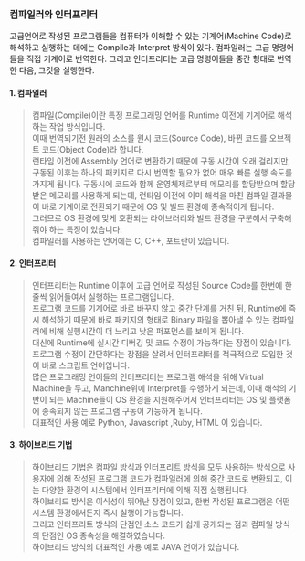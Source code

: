### 컴파일러와 인터프리터

고급언어로 작성된 프로그램들을 컴퓨터가 이해할 수 있는 기계어(Machine Code)로 해석하고 실행하는 데에는 Compile과 Interpret 방식이 있다.
컴파일러는 고급 명령어들을 직접 기계어로 번역한다. 그리고 인터프리터는 고급 명령어들을 중간 형태로 번역한 다음, 그것을 실행한다.


#### 1. 컴파일러
> 컴파일(Compile)이란 특정 프로그래밍 언어를 Runtime 이전에 기계어로 해석하는 작업 방식입니다. </br>이때 번역되기전 원래의 소스를 원시 코드(Source Code), 바뀐 코드를 오브젝트 코드(Object Code)라 합니다. </br>런타임 이전에 Assembly 언어로 변환하기 때문에 구동 시간이 오래 걸리지만, 구동된 이후는 하나의 패키지로 다시 번역할 필요가 없어 매우 빠른 실행 속도를 가지게 됩니다. 구동시에 코드와 함께 운영체제로부터 메모리를 할당받으며 할당받은 메모리를 사용하게 되는데, 런타임 이전에 이미 해석을 마친 컴파일 결과물이 바로 기계어로 전환되기 때문에 OS 및 빌드 환경에 종속적이게 됩니다. </br>그러므로 OS 환경에 맞게 호환되는 라이브러리와 빌드 환경을 구분해서 구축해줘야 하는 특징이 있습니다.
</br>컴파일러를 사용하는 언어에는 C, C++, 포트란이 있습니다.


#### 2. 인터프리터
> 인터프리터는 Runtime 이후에 고급 언어로 작성된 Source Code를 한번에 한 줄씩 읽어들여서 실행하는 프로그램입니다. </br>
프로그램 코드를 기계어로 바로 바꾸지 않고 중간 단계를 거친 뒤, Runtime에 즉시 해석하기 때문에 바로 패키지의 형태로 Binary 파일을 뽑아낼 수 있는 컴파일러에 비해 실행시간이 더 느리고 낮은 퍼포먼스를 보이게 됩니다. </br>대신에 Runtime에 실시간 디버깅 및 코드 수정이 가능하다는 장점이 있습니다.
</br>프로그램 수정이 간단하다는 장점을 살려서 인터프리터를 적극적으로 도입한 것이 바로 스크립트 언어입니다. </br>
많은 프로그래밍 언어들의 인터프리터는 프로그램 해석을 위해 Virtual Machine을 두고, Manchine위에 Interpret를 수행하게 되는데, 이때 해석의 기반이 되는 Machine들이 OS 환경을 지원해주어서 인터프리터는 OS 및 플랫폼에 종속되지 않는 프로그램 구동이 가능하게 됩니다.
</br>대표적인 사용 예로 Python, Javascript ,Ruby, HTML 이 있습니다.
#### 3. 하이브리드 기법
> 하이브리드 기법은 컴파일 방식과 인터프리트 방식을 모두 사용하는 방식으로 사용자에 의해 작성된 프로그램 코드가 컴파일러에 의해  중간 코드로 변환되고,
이는 다양한 환경의 시스템에서 인터프리터에 의해 직접 실행됩니다.</br> 하이브리드 방식은 이식성이 뛰어난 장점이 있고, 한번 작성된 프로그램은 어떤 시스템 환경에서든지 즉시 실행이 가능합니다.
</br>그리고 인터프리트 방식의 단점인 소스 코드가 쉽게 공개되는 점과 컴파일 방식의 단점인 OS 종속성을 해결하였습니다. </br>하이브리드 방식의 대표적인 사용 예로 JAVA 언어가 있습니다.
